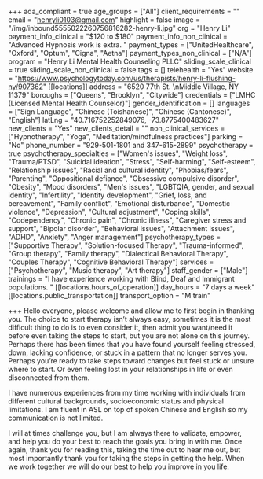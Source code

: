 +++
ada_compliant = true
age_groups = ["All"]
client_requirements = ""
email = "henryli0103@gmail.com"
highlight = false
image = "/img/inbound5555022260756816282-henry-li.jpg"
org = "Henry Li"
payment_info_clinical = "$120 to $180"
payment_info_non_clinical = "Advanced Hypnosis work is extra. "
payment_types = ["UnitedHealthcare", "Oxford", "Optum", "Cigna", "Aetna"]
payment_types_non_clinical = ["N/A"]
program = "Henry Li Mental Health Counseling PLLC"
sliding_scale_clinical = true
sliding_scale_non_clinical = false
tags = []
telehealth = "Yes"
website = "https://www.psychologytoday.com/us/therapists/henry-li-flushing-ny/907362"
[[locations]]
address = "6520 77th St. \nMiddle Village, NY 11379"
boroughs = ["Queens", "Brooklyn", "Citywide"]
credentials = ["LMHC (Licensed Mental Health Counselor)"]
gender_identification = []
languages = ["Sign Language", "Chinese (Toishanese)", "Chinese (Cantonese)", "English"]
latLng = "40.716752252849076, -73.8775400483627"
new_clients = "Yes"
new_clients_detail = ""
non_clinical_services = ["Hypnotherapy", "Yoga", "Meditation/mindfulness practices"]
parking = "No"
phone_number = "929-501-1801 and 347-615-2899"
psychotherapy = true
psychotherapy_specialties = ["Women's issues", "Weight loss", "Trauma/PTSD", "Suicidal ideation", "Stress", "Self-harming", "Self-esteem", "Relationship issues", "Racial and cultural identity", "Phobias/fears", "Parenting", "Oppositional defiance", "Obsessive compulsive disorder", "Obesity", "Mood disorders", "Men's issues", "LGBTQIA, gender, and sexual identity", "Infertility", "Identity development", "Grief, loss, and bereavement", "Family conflict", "Emotional disturbance", "Domestic violence", "Depression", "Cultural adjustment", "Coping skills", "Codependency", "Chronic pain", "Chronic illness", "Caregiver stress and support", "Bipolar disorder", "Behavioral issues", "Attachment issues", "ADHD", "Anxiety", "Anger management"]
psychotherapy_types = ["Supportive Therapy", "Solution-focused Therapy", "Trauma-informed", "Group therapy", "Family therapy", "Dialectical Behavioral Therapy", "Couples Therapy", "Cognitive Behavioral Therapy"]
services = ["Psychotherapy", "Music therapy", "Art therapy"]
staff_gender = ["Male"]
trainings = "I have experience working with Blind, Deaf and Immigrant populations. "
[[locations.hours_of_operation]]
day_hours = "7 days a week"
[[locations.public_transportation]]
transport_option = "M train"

+++
Hello everyone, please welcome and allow me to first begin in thanking you. The choice to start therapy isn’t always easy, sometimes it is the most difficult thing to do is to even consider it, then admit you want/need it before even taking the steps to start, but you are not alone on this journey. Perhaps there has been times that you have found yourself feeling stressed, down, lacking confidence, or stuck in a pattern that no longer serves you. Perhaps you’re ready to take steps toward changes but feel stuck or unsure where to start. Or even feeling lost in your relationships in life or even disconnected from them. 

I have numerous experiences from my time working with individuals from different cultural backgrounds, socioeconomic status and physical limitations. I am fluent in ASL on top of spoken Chinese and English so my communication is not limited. 

I will at times challenge you, but I am always there to validate, empower, and help you do your best to reach the goals you bring in with me. Once again, thank you for reading this, taking the time out to hear me out, but most importantly thank you for taking the steps in getting the help. When we work together we will do our best to help you improve in you life.